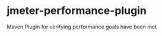 jmeter-performance-plugin
=========================

Maven Plugin for verifying performance goals have been met